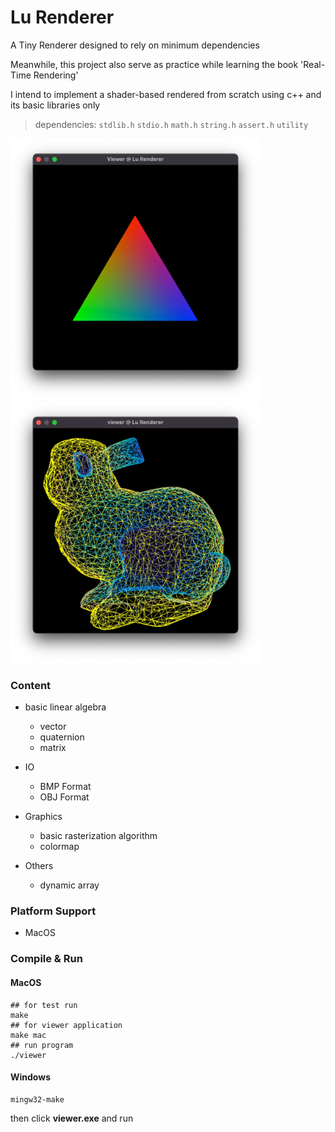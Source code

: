# Lu Renderer

A Tiny Renderer designed to rely on minimum dependencies

Meanwhile, this project also serve as practice while learning the book 'Real-Time Rendering'

I intend to implement a shader-based rendered from scratch using c++ and its basic libraries only

> dependencies:  `stdlib.h`   `stdio.h`   `math.h`   `string.h`   `assert.h`   `utility`

<img src="images/triangle_rasterization.webp" width="400px" />

<img src="images/wireframe_bunny.webp" width="400px" />

### Content

- basic linear algebra
  - vector
  - quaternion
  - matrix

- IO
  - BMP Format
  - OBJ Format

- Graphics
  - basic rasterization algorithm
  - colormap

- Others
  - dynamic array

### Platform Support

- MacOS

### Compile & Run

#### MacOS

```shell
## for test run
make
## for viewer application
make mac
## run program
./viewer
```

#### Windows

```shell
mingw32-make
```

then click **viewer.exe** and run
